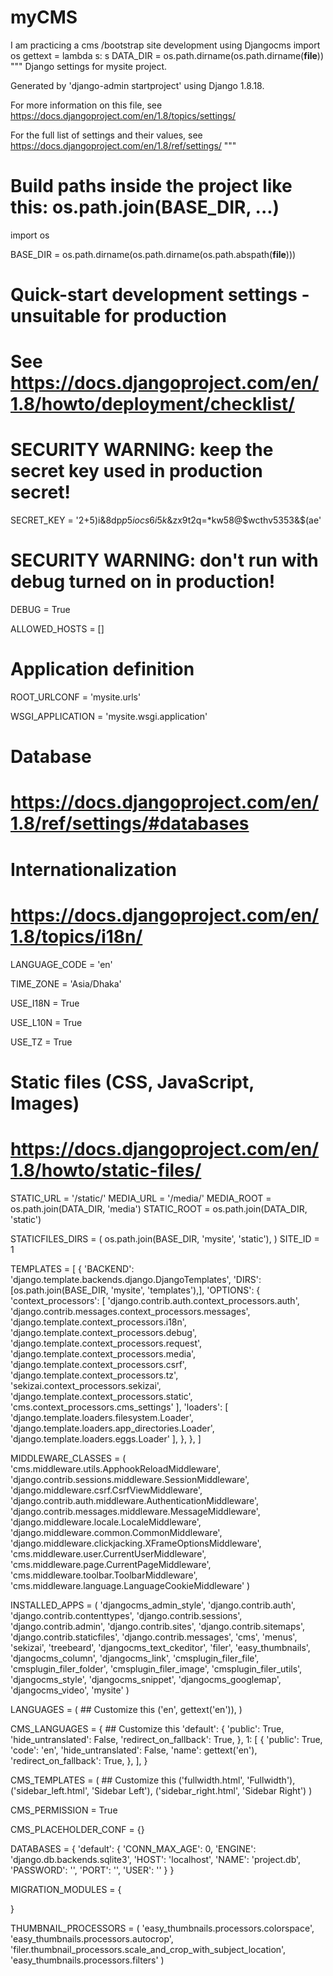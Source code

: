 # myCMS
I am practicing a cms /bootstrap site development using Djangocms
import os
gettext = lambda s: s
DATA_DIR = os.path.dirname(os.path.dirname(__file__))
"""
Django settings for mysite project.

Generated by 'django-admin startproject' using Django 1.8.18.

For more information on this file, see
https://docs.djangoproject.com/en/1.8/topics/settings/

For the full list of settings and their values, see
https://docs.djangoproject.com/en/1.8/ref/settings/
"""

# Build paths inside the project like this: os.path.join(BASE_DIR, ...)
import os

BASE_DIR = os.path.dirname(os.path.dirname(os.path.abspath(__file__)))


# Quick-start development settings - unsuitable for production
# See https://docs.djangoproject.com/en/1.8/howto/deployment/checklist/

# SECURITY WARNING: keep the secret key used in production secret!
SECRET_KEY = '2+5)i&8dp$p5iocs6i5k$&zx9t2q=*kw58@$wcthv5353&$(ae'

# SECURITY WARNING: don't run with debug turned on in production!
DEBUG = True

ALLOWED_HOSTS = []


# Application definition





ROOT_URLCONF = 'mysite.urls'



WSGI_APPLICATION = 'mysite.wsgi.application'


# Database
# https://docs.djangoproject.com/en/1.8/ref/settings/#databases




# Internationalization
# https://docs.djangoproject.com/en/1.8/topics/i18n/

LANGUAGE_CODE = 'en'

TIME_ZONE = 'Asia/Dhaka'

USE_I18N = True

USE_L10N = True

USE_TZ = True


# Static files (CSS, JavaScript, Images)
# https://docs.djangoproject.com/en/1.8/howto/static-files/

STATIC_URL = '/static/'
MEDIA_URL = '/media/'
MEDIA_ROOT = os.path.join(DATA_DIR, 'media')
STATIC_ROOT = os.path.join(DATA_DIR, 'static')

STATICFILES_DIRS = (
    os.path.join(BASE_DIR, 'mysite', 'static'),
)
SITE_ID = 1


TEMPLATES = [
    {
        'BACKEND': 'django.template.backends.django.DjangoTemplates',
        'DIRS': [os.path.join(BASE_DIR, 'mysite', 'templates'),],
        'OPTIONS': {
            'context_processors': [
                'django.contrib.auth.context_processors.auth',
                'django.contrib.messages.context_processors.messages',
                'django.template.context_processors.i18n',
                'django.template.context_processors.debug',
                'django.template.context_processors.request',
                'django.template.context_processors.media',
                'django.template.context_processors.csrf',
                'django.template.context_processors.tz',
                'sekizai.context_processors.sekizai',
                'django.template.context_processors.static',
                'cms.context_processors.cms_settings'
            ],
            'loaders': [
                'django.template.loaders.filesystem.Loader',
                'django.template.loaders.app_directories.Loader',
                'django.template.loaders.eggs.Loader'
            ],
        },
    },
]


MIDDLEWARE_CLASSES = (
    'cms.middleware.utils.ApphookReloadMiddleware',
    'django.contrib.sessions.middleware.SessionMiddleware',
    'django.middleware.csrf.CsrfViewMiddleware',
    'django.contrib.auth.middleware.AuthenticationMiddleware',
    'django.contrib.messages.middleware.MessageMiddleware',
    'django.middleware.locale.LocaleMiddleware',
    'django.middleware.common.CommonMiddleware',
    'django.middleware.clickjacking.XFrameOptionsMiddleware',
    'cms.middleware.user.CurrentUserMiddleware',
    'cms.middleware.page.CurrentPageMiddleware',
    'cms.middleware.toolbar.ToolbarMiddleware',
    'cms.middleware.language.LanguageCookieMiddleware'
)

INSTALLED_APPS = (
    'djangocms_admin_style',
    'django.contrib.auth',
    'django.contrib.contenttypes',
    'django.contrib.sessions',
    'django.contrib.admin',
    'django.contrib.sites',
    'django.contrib.sitemaps',
    'django.contrib.staticfiles',
    'django.contrib.messages',
    'cms',
    'menus',
    'sekizai',
    'treebeard',
    'djangocms_text_ckeditor',
    'filer',
    'easy_thumbnails',
    'djangocms_column',
    'djangocms_link',
    'cmsplugin_filer_file',
    'cmsplugin_filer_folder',
    'cmsplugin_filer_image',
    'cmsplugin_filer_utils',
    'djangocms_style',
    'djangocms_snippet',
    'djangocms_googlemap',
    'djangocms_video',
    'mysite'
)

LANGUAGES = (
    ## Customize this
    ('en', gettext('en')),
)

CMS_LANGUAGES = {
    ## Customize this
    'default': {
        'public': True,
        'hide_untranslated': False,
        'redirect_on_fallback': True,
    },
    1: [
        {
            'public': True,
            'code': 'en',
            'hide_untranslated': False,
            'name': gettext('en'),
            'redirect_on_fallback': True,
        },
    ],
}

CMS_TEMPLATES = (
    ## Customize this
    ('fullwidth.html', 'Fullwidth'),
    ('sidebar_left.html', 'Sidebar Left'),
    ('sidebar_right.html', 'Sidebar Right')
)

CMS_PERMISSION = True

CMS_PLACEHOLDER_CONF = {}

DATABASES = {
    'default': {
        'CONN_MAX_AGE': 0,
        'ENGINE': 'django.db.backends.sqlite3',
        'HOST': 'localhost',
        'NAME': 'project.db',
        'PASSWORD': '',
        'PORT': '',
        'USER': ''
    }
}

MIGRATION_MODULES = {
    
}

THUMBNAIL_PROCESSORS = (
    'easy_thumbnails.processors.colorspace',
    'easy_thumbnails.processors.autocrop',
    'filer.thumbnail_processors.scale_and_crop_with_subject_location',
    'easy_thumbnails.processors.filters'
)
